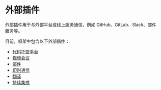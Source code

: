 # 外部插件

外部插件用于与外部平台或线上服务通信，例如 GitHub、GitLab、Slack、邮件服务等。

目前，框架中包含以下外部插件：

- [代码托管平台](/zh-cn/plugin/external/hosting_platform.md)
- [视频会议](/zh-cn/plugin/external/video_meeting.md)
- [邮件](/zh-cn/plugin/external/mail.md)
- [即时通信](/zh-cn/plugin/external/im.md)
- [翻译](/zh-cn/plugin/external/translation.md)
- [持续集成](/zh-cn/plugin/external/ci.md)
